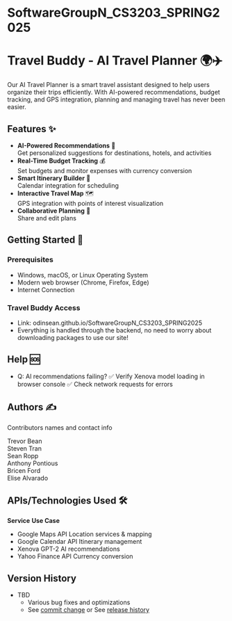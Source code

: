 # SoftwareGroupN_CS3203_SPRING2025
# Travel Buddy - AI Travel Planner 🌍✈️

Our AI Travel Planner is a smart travel assistant designed to help users organize their trips efficiently. With AI-powered recommendations, budget tracking, and GPS integration, planning and managing travel has never been easier.

## Features ✨

- **AI-Powered Recommendations** 🤖  
  Get personalized suggestions for destinations, hotels, and activities
- **Real-Time Budget Tracking** 💰  
  Set budgets and monitor expenses with currency conversion
- **Smart Itinerary Builder** 📅  
  Calendar integration for scheduling
- **Interactive Travel Map** 🗺️  
  GPS integration with points of interest visualization
- **Collaborative Planning** 👥  
  Share and edit plans 

## Getting Started 🚀

### Prerequisites

- Windows, macOS, or Linux Operating System
- Modern web browser (Chrome, Firefox, Edge)
- Internet Connection

### Travel Buddy Access 

- Link: odinsean.github.io/SoftwareGroupN_CS3203_SPRING2025
- Everything is handled through the backend, no need to worry about downloading packages to use our site!

## Help 🆘

- Q: AI recommendations failing?
✅ Verify Xenova model loading in browser console
✅ Check network requests for errors

## Authors ✍️

Contributors names and contact info

Trevor Bean <br />
Steven Tran <br />
Sean Ropp <br />
Anthony Pontious <br />
Bricen Ford <br />
Elise Alvarado <br />

## APIs/Technologies Used 🛠️

**Service**	            **Use Case**	                    
- Google Maps API	      Location services & mapping	
- Google Calendar API	  Itinerary management      	
- Xenova GPT-2	        AI recommendations	            
- Yahoo Finance API	    Currency conversion	        

## Version History

* TBD
    * Various bug fixes and optimizations
    * See [commit change]() or See [release history]()
